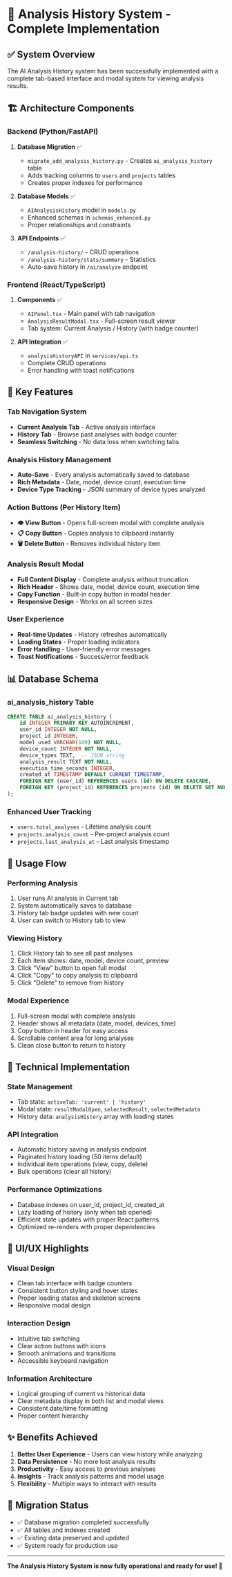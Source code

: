 # 🎉 Analysis History System - Complete Implementation

## ✅ **System Overview**
The AI Analysis History system has been successfully implemented with a complete tab-based interface and modal system for viewing analysis results.

## 🏗️ **Architecture Components**

### **Backend (Python/FastAPI)**
1. **Database Migration** ✅
   - `migrate_add_analysis_history.py` - Creates `ai_analysis_history` table
   - Adds tracking columns to `users` and `projects` tables
   - Creates proper indexes for performance

2. **Database Models** ✅
   - `AIAnalysisHistory` model in `models.py`
   - Enhanced schemas in `schemas_enhanced.py`
   - Proper relationships and constraints

3. **API Endpoints** ✅
   - `/analysis-history/` - CRUD operations
   - `/analysis-history/stats/summary` - Statistics
   - Auto-save history in `/ai/analyze` endpoint

### **Frontend (React/TypeScript)**
1. **Components** ✅
   - `AIPanel.tsx` - Main panel with tab navigation
   - `AnalysisResultModal.tsx` - Full-screen result viewer
   - Tab system: Current Analysis / History (with badge counter)

2. **API Integration** ✅
   - `analysisHistoryAPI` in `services/api.ts`
   - Complete CRUD operations
   - Error handling with toast notifications

## 🎯 **Key Features**

### **Tab Navigation System**
- **Current Analysis Tab** - Active analysis interface
- **History Tab** - Browse past analyses with badge counter
- **Seamless Switching** - No data loss when switching tabs

### **Analysis History Management**
- **Auto-Save** - Every analysis automatically saved to database
- **Rich Metadata** - Date, model, device count, execution time
- **Device Type Tracking** - JSON summary of device types analyzed

### **Action Buttons (Per History Item)**
- **👁️ View Button** - Opens full-screen modal with complete analysis
- **📋 Copy Button** - Copies analysis to clipboard instantly  
- **🗑️ Delete Button** - Removes individual history item

### **Analysis Result Modal**
- **Full Content Display** - Complete analysis without truncation
- **Rich Header** - Shows date, model, device count, execution time
- **Copy Function** - Built-in copy button in modal header
- **Responsive Design** - Works on all screen sizes

### **User Experience**
- **Real-time Updates** - History refreshes automatically
- **Loading States** - Proper loading indicators
- **Error Handling** - User-friendly error messages
- **Toast Notifications** - Success/error feedback

## 📊 **Database Schema**

### **ai_analysis_history Table**
```sql
CREATE TABLE ai_analysis_history (
    id INTEGER PRIMARY KEY AUTOINCREMENT,
    user_id INTEGER NOT NULL,
    project_id INTEGER,
    model_used VARCHAR(100) NOT NULL,
    device_count INTEGER NOT NULL,
    device_types TEXT,  -- JSON string
    analysis_result TEXT NOT NULL,
    execution_time_seconds INTEGER,
    created_at TIMESTAMP DEFAULT CURRENT_TIMESTAMP,
    FOREIGN KEY (user_id) REFERENCES users (id) ON DELETE CASCADE,
    FOREIGN KEY (project_id) REFERENCES projects (id) ON DELETE SET NULL
);
```

### **Enhanced User Tracking**
- `users.total_analyses` - Lifetime analysis count
- `projects.analysis_count` - Per-project analysis count  
- `projects.last_analysis_at` - Last analysis timestamp

## 🚀 **Usage Flow**

### **Performing Analysis**
1. User runs AI analysis in Current tab
2. System automatically saves to database
3. History tab badge updates with new count
4. User can switch to History tab to view

### **Viewing History**
1. Click History tab to see all past analyses
2. Each item shows: date, model, device count, preview
3. Click "View" button to open full modal
4. Click "Copy" to copy analysis to clipboard
5. Click "Delete" to remove from history

### **Modal Experience**
1. Full-screen modal with complete analysis
2. Header shows all metadata (date, model, devices, time)
3. Copy button in header for easy access
4. Scrollable content area for long analyses
5. Clean close button to return to history

## 🔧 **Technical Implementation**

### **State Management**
- Tab state: `activeTab: 'current' | 'history'`
- Modal state: `resultModalOpen`, `selectedResult`, `selectedMetadata`
- History data: `analysisHistory` array with loading states

### **API Integration**
- Automatic history saving in analysis endpoint
- Paginated history loading (50 items default)
- Individual item operations (view, copy, delete)
- Bulk operations (clear all history)

### **Performance Optimizations**
- Database indexes on user_id, project_id, created_at
- Lazy loading of history (only when tab opened)
- Efficient state updates with proper React patterns
- Optimized re-renders with proper dependencies

## 🎨 **UI/UX Highlights**

### **Visual Design**
- Clean tab interface with badge counters
- Consistent button styling and hover states
- Proper loading states and skeleton screens
- Responsive modal design

### **Interaction Design**
- Intuitive tab switching
- Clear action buttons with icons
- Smooth animations and transitions
- Accessible keyboard navigation

### **Information Architecture**
- Logical grouping of current vs historical data
- Clear metadata display in both list and modal views
- Consistent date/time formatting
- Proper content hierarchy

## ✨ **Benefits Achieved**

1. **Better User Experience** - Users can view history while analyzing
2. **Data Persistence** - No more lost analysis results
3. **Productivity** - Easy access to previous analyses
4. **Insights** - Track analysis patterns and model usage
5. **Flexibility** - Multiple ways to interact with results

## 🔄 **Migration Status**
- ✅ Database migration completed successfully
- ✅ All tables and indexes created
- ✅ Existing data preserved and updated
- ✅ System ready for production use

---

**The Analysis History System is now fully operational and ready for use! 🚀**